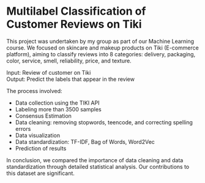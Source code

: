 # Multilabel Classification of Customer Reviews on Tiki
This project was undertaken by my group as part of our Machine Learning course. We focused on skincare and makeup products on Tiki (E-commerce platform), aiming to classify reviews into 8 categories: delivery, packaging, color, service, smell, reliability, price, and texture.

Input: Review of customer on Tiki <br>
Output: Predict the labels that appear in the review

The process involved:

- Data collection using the TIKI API
- Labeling more than 3500 samples
- Consensus Estimation
- Data cleaning: removing stopwords, teencode, and correcting spelling errors
- Data visualization
- Data standardization: TF-IDF, Bag of Words, Word2Vec
- Prediction of results

In conclusion, we compared the importance of data cleaning and data standardization through detailed statistical analysis. Our contributions to this dataset are significant.

